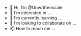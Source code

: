 - 👋 Hi, I’m @Unwrittenscale
- 👀 I’m interested in ...
- 🌱 I’m currently learning ...
- 💞️ I’m looking to collaborate on ...
- 📫 How to reach me ...

<!---
Unwrittenscale/Unwrittenscale is a ✨ special ✨ repository because its `README.md` (this file) appears on your GitHub profile.
You can click the Preview link to take a look at your changes.
--->
